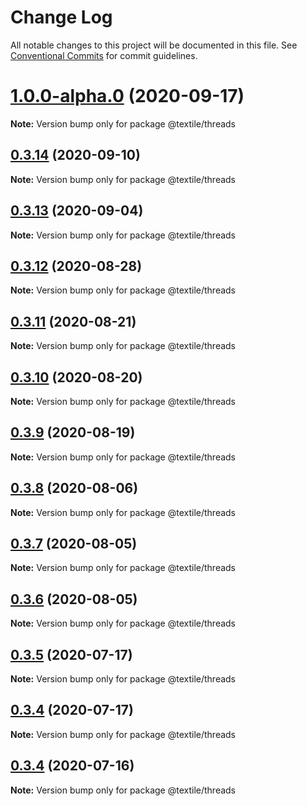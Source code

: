 # Change Log

All notable changes to this project will be documented in this file.
See [Conventional Commits](https://conventionalcommits.org) for commit guidelines.

# [1.0.0-alpha.0](https://github.com/textileio/js-threads/compare/@textile/threads@0.3.14...@textile/threads@1.0.0-alpha.0) (2020-09-17)

**Note:** Version bump only for package @textile/threads





## [0.3.14](https://github.com/textileio/js-threads/compare/@textile/threads@0.3.13...@textile/threads@0.3.14) (2020-09-10)

**Note:** Version bump only for package @textile/threads





## [0.3.13](https://github.com/textileio/js-threads/compare/@textile/threads@0.3.12...@textile/threads@0.3.13) (2020-09-04)

**Note:** Version bump only for package @textile/threads





## [0.3.12](https://github.com/textileio/js-threads/compare/@textile/threads@0.3.11...@textile/threads@0.3.12) (2020-08-28)

**Note:** Version bump only for package @textile/threads





## [0.3.11](https://github.com/textileio/js-threads/compare/@textile/threads@0.3.10...@textile/threads@0.3.11) (2020-08-21)

**Note:** Version bump only for package @textile/threads





## [0.3.10](https://github.com/textileio/js-threads/compare/@textile/threads@0.3.9...@textile/threads@0.3.10) (2020-08-20)

**Note:** Version bump only for package @textile/threads





## [0.3.9](https://github.com/textileio/js-threads/compare/@textile/threads@0.3.8...@textile/threads@0.3.9) (2020-08-19)

**Note:** Version bump only for package @textile/threads





## [0.3.8](https://github.com/textileio/js-threads/compare/@textile/threads@0.3.7...@textile/threads@0.3.8) (2020-08-06)

**Note:** Version bump only for package @textile/threads





## [0.3.7](https://github.com/textileio/js-threads/compare/@textile/threads@0.3.6...@textile/threads@0.3.7) (2020-08-05)

**Note:** Version bump only for package @textile/threads





## [0.3.6](https://github.com/textileio/js-threads/compare/@textile/threads@0.3.5...@textile/threads@0.3.6) (2020-08-05)

**Note:** Version bump only for package @textile/threads





## [0.3.5](https://github.com/textileio/js-threads/compare/@textile/threads@0.3.4...@textile/threads@0.3.5) (2020-07-17)

**Note:** Version bump only for package @textile/threads





## [0.3.4](https://github.com/textileio/js-threads/compare/@textile/threads@0.3.3...@textile/threads@0.3.4) (2020-07-17)

**Note:** Version bump only for package @textile/threads





## [0.3.4](https://github.com/textileio/js-threads/compare/@textile/threads@0.3.3...@textile/threads@0.3.4) (2020-07-16)

**Note:** Version bump only for package @textile/threads
